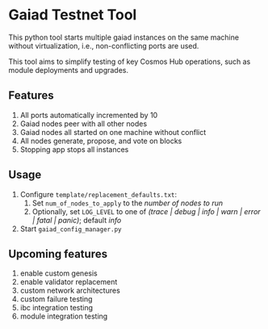# Gaiad Testnet Tool

This python tool starts multiple gaiad instances on the same machine without virtualization, i.e., non-conflicting ports are used.

This tool aims to simplify testing of key Cosmos Hub operations, such as module deployments and upgrades.

## Features

1. All ports automatically incremented by 10
1. Gaiad nodes peer with all other nodes
1. Gaiad nodes all started on one machine without conflict
1. All nodes generate, propose, and vote on blocks
1. Stopping app stops all instances

## Usage

1. Configure `template/replacement_defaults.txt`:
   1. Set `num_of_nodes_to_apply` to the _number of nodes to run_
   1. Optionally, set `LOG_LEVEL` to one of _(trace | debug | info | warn | error | fatal | panic)_; default _info_
1. Start  `gaiad_config_manager.py`

## Upcoming features

1. enable custom genesis
1. enable validator replacement
1. custom network architectures
1. custom failure testing
1. ibc integration testing
1. module integration testing